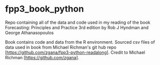 # fpp3_book_python
Repo containing all of the data and code used in my reading of the book Forecasting: Principles and Practice 3rd edition by Rob J Hyndman and George Athanasopoulos

Book contains code and data from the R environment. Sourced csv files of data used in book from Michael Richman's git hub repo [https://github.com/zgana/fpp3-python-readalong]. Credit to Michael Richman [https://github.com/zgana].
